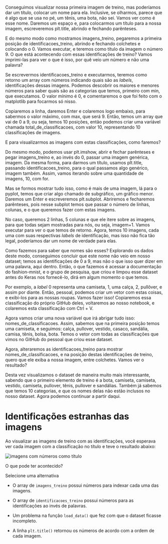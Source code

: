 Conseguimos visualizar nossa primeira imagem de treino, mas poderíamos dar um título, colocar um nome para ela. Inclusive, se olharmos, parece que é algo que se usa no pé, um tênis, uma bota, não sei. Vamos ver como é esse nome. Daremos um espaço e, para colocarmos um título para a nossa imagem, escreveremos plt.title, abrindo e fechando parênteses.

E do mesmo modo como mostramos imagens_treino, pegaremos a primeira posição de identificacoes_treino, abrindo e fechando colchetes e colocando o 0. Vamos executar, e teremos como título da imagem o número 9. O que está acontecendo com essas identificações de treino? Vamos imprimi-las para ver o que é isso, por quê veio um número e não uma palavra?

Se escrevermos identificacoes_treino e executarmos, teremos como retorno um array com números indicando quais são as _labels_, identificações dessas imagens. Podemos descobrir os maiores e menores números para saber quais são as categorias que temos, primeiro com min, que executamos. O valor mínimo é 0, e comentaremos o que foi feito com o matplotlib para focarmos só nisso.

Copiaremos a linha, daremos Enter e colaremos logo embaixo, para sabermos o valor máximo, com max, que será 9. Então, temos um array que vai de 0 a 9, ou seja, temos 10 posições, então podemos criar uma variável chamada total_de_classificacoes, com valor 10, representando 10 classificações de imagens.

E para visualizarmos as imagens com estas classificações, como faremos?

Do mesmo modo, podemos usar plt.imshow, abrir e fechar parênteses e pegar imagens_treino e, ao invés do 0, passar uma imagem genérica, imagem. Da mesma forma, para darmos um título, usamos plt.title, passando identificacoes_treino, para o qual passamos algo genérico, imagem também. Assim, vamos iterando sobre uma quantidade de imagens, 10, com for.

Mas se formos mostrar tudo isso, como é mais de uma imagem, lá para o pyplot, temos que criar algo chamado de subgráfico, um gráfico menor. Daremos um Enter e escreveremos plt.subplot. Abriremos e fecharemos parênteses, pois nesse subplot temos que passar o número de linhas, colunas, e o que queremos fazer com estas imagens.

No caso, queremos 2 linhas, 5 colunas e que ele itere sobre as imagens, para que todas sejam mostradas para nós, ou seja, imagem+1. Vamos executar para ver o que temos de retorno. Agora, temos 10 imagens, cada uma com suas respectivas _labels_ de identificação, mas isso não fica tão legal, poderíamos dar um nome de verdade para elas.

Como fazemos para saber que nomes são esses? Explorando os dados deste modo, conseguimos concluir que este nome não veio em nosso dataset; temos as identificações de 0 a 9, mas não o que isso quer dizer em uma palavra, aqui dentro. Então, o que fazemos é acessar a documentação do fashion-mnist, e o grupo de pesquisa, que criou e limpou esse dataset antes do Keras nos fornecê-lo, dirá em algum momento o que temos.

Por exemplo, a _label_ 0 representa uma camiseta, 1, uma calça, 2, pullôver, e assim por diante. Então, pessoal, podemos criar um vetor com estas coisas, e exibi-los para as nossas roupas. Vamos fazer isso! Copiaremos essa classificação do próprio GitHub deles, voltaremos ao nosso notebook, e colaremos esta classificação com Ctrl + V.

Agora vamos criar uma nova variável que irá abrigar tudo isso: nomes_de_classificacoes. Assim, sabemos que na primeira posição temos uma camiseta, e seguimos: calça, pullover, vestido, casaco, sandália, camisa, tênis, bolsa, bota. Temos o vetor com todas as classificações que vimos no GitHub do pessoal que criou esse dataset.

Agora, alteraremos as identificacoes_treino para mostrar nomes_de_classificacoes, e na posição destas identificações de treino, quero que ele exiba a nossa imagem, entre colchetes. Vamos ver o resultado?

Desta vez visualizamos o dataset de maneira muito mais interessante, sabendo que o primeiro elemento de treino é a bota, camiseta, camiseta, vestido, camiseta, pullover, tênis, pullover e sandálias. Também já sabemos que temos 10 categorias, e que os nomes delas não estão inclusos no nosso dataset. Agora podemos continuar a partir daqui.

# Identificações estranhas das imagens
Ao visualizar as imagens de treino com as identificações, você esperava ver cada imagem com a classificação no título e teve o resultado abaixo:

![imagens com números como título](https://s3.amazonaws.com/caelum-online-public/982-tensorflow/image5.png)

O que pode ter acontecido?

Selecione uma alternativa

-   O array de `imagens_treino` possui números para indexar cada uma das imagens.
    
-   O array de `identificacoes_treino` possui números para as identificações ao invés de palavras.
    
-   Um problema na função `load_data()` que fez com que o dataset ficasse incompleto.
    
-   A linha `plt.title()` retornou os números de acordo com a ordem de cada imagem.